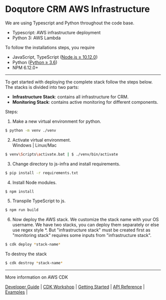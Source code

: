 
# Doqutore CRM AWS Infrastructure


We are using Typescript and Python throughout the code base. 
* Typescript: AWS infrastructure deployment
* Python 3: AWS Lambda

To follow the installations steps, you require

* JavaScript, TypeScript ([Node.js ≥ 10.12.0](https://nodejs.org/download/release/latest-v10.x/))
* Python ([Python ≥ 3.6](https://www.python.org/downloads/))
* NPM 6.12.0+
-------

To get started with deploying the complete stack follow the steps below.
The stacks is divided into two parts:
* <b>Infrastructure Stack</b>: contains all infrastructure for CRM. 
* <b>Monitoring Stack</b>: contains active monitoring for different components.

Steps:
1. Make a new virtual environment for python.
 
```bash
$ python -m venv ./venv
```

2. Activate virtual environment. <br/>
Windows | Linux/Mac
```bash 
$ venv\Scripts\activate.bat | $ ./venv/bin/activate
```
3. Change directory to js-infra and install requirements.
```bash 
$ pip install -r requirements.txt
```
4. Install Node modules.
```bash 
$ npm install
```
5. Transpile TypeScript to js. 
```bash
$ npm run build
```
6. Now deploy the AWS stack. We customize the stack name with your OS username. We have two stacks, you can deploy them separately or else use regex style *. But "infrastructure stack" must be created first as "monitoring stack" requires some inputs from "infrastructure stack". 
```bash
$ cdk deploy *stack-name*
```

To destroy the stack
```bash
$ cdk destroy *stack-name*
```


-------
More information on AWS CDK

[Developer Guide](https://docs.aws.amazon.com/cdk/latest/guide) |
[CDK Workshop](https://cdkworkshop.com/) |
[Getting Started](https://docs.aws.amazon.com/cdk/latest/guide/getting_started.html) |
[API Reference](https://docs.aws.amazon.com/cdk/api/latest/docs/aws-construct-library.html) |
[Examples](https://github.com/aws-samples/aws-cdk-examples) |

